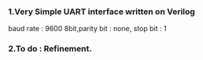 ### 1.Very Simple UART interface written on Verilog
baud rate : 9600
8bit,parity bit : none, stop bit : 1
### 2.To do : Refinement.